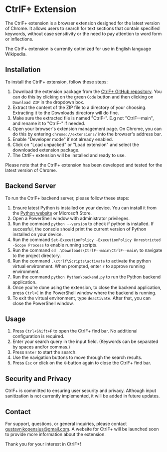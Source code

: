 # CtrlF+ Extension

The CtrlF+ extension is a browser extension designed for the latest version of Chrome. It allows users to search for text sections that contain specified keywords, without case sensitivity or the need to pay attention to word form or inflections.

The CtrlF+ extension is currently optimized for use in English language Wikipedia.

## Installation

To install the CtrlF+ extension, follow these steps:

1. Download the extension package from the [CtrlF+ GitHub repository](https://github.com/nikopensius/CtrlF-).
You can do this by clicking on the green `Code` button and then clicking on `Download ZIP` in the dropdown box.
2. Extract the content of the ZIP file to a directory of your choosing. Extracting it to the Downloads directory will do fine.
3. Make sure the extracted file is named "CtrlF-". E.g not "CtrlF--main", and rename it to "CtrlF-" if needed.
4. Open your browser's extension management page. On Chrome, you can do this by entering `chrome://extensions/` into the browser's address bar.
5. Enable "Developer mode" if not already enabled.
6. Click on "Load unpacked" or "Load extension" and select the downloaded extension package.
7. The CtrlF+ extension will be installed and ready to use.

Please note that the CtrlF+ extension has been developed and tested for the latest version of Chrome.

## Backend Server

To run the CtrlF+ backend server, please follow these steps:

1. Ensure latest Python is installed on your device. You can install it from the [Python website](https://www.python.org) or Microsoft Store.
2. Open a PowerShell window with administrator privileges.
3. Run the command `python --version` to check if python is installed. If succesful, the console should print the current version of Python installed on your device.
4. Run the command `Set-ExecutionPolicy -ExecutionPolicy Unrestricted -Scope Process` to enable running scripts.
5. Run the command `cd .\Downloads\CtrlF--main\CtrlF--main\` to navigate to the project directory.
6. Run the command `.\ctrlf\Scripts\activate` to activate the python virtual environment. When prompted, enter `r` to approve running environment. 
7. Run the command `python Python\backend.py` to run the Python backend application. 
8. Once you're done using the extension, to close the backend application, press `Ctrl+C` in the PowerShell window where the backend is running.
9. To exit the virtual environment, type `deactivate`. After that, you can close the PowerShell window.

## Usage

1. Press `Ctrl+Shift+F` to open the CtrlF+ find bar. No additional configuration is required.
2. Enter your search query in the input field. (Keywords can be separated by spaces and/or commas.)
3. Press `Enter` to start the search.
4. Use the navigation buttons to move through the search results.
5. Press `Esc` or click on the `X`-button again to close the CtrlF+ find bar.

## Security and Privacy

CtrlF+ is committed to ensuring user security and privacy. Although input sanitization is not currently implemented, it will be added in future updates.

## Contact

For support, questions, or general inquiries, please contact gustavnikopensius@gmail.com. A website for CtrlF+ will be launched soon to provide more information about the extension.

Thank you for your interest in CtrlF+!
